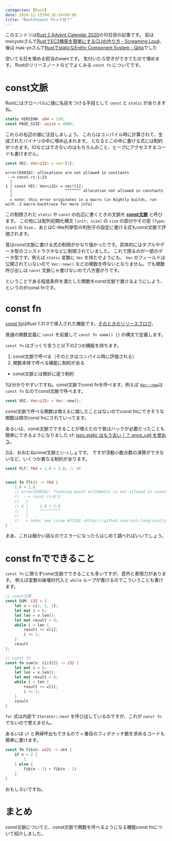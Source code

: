 ```yaml
---
categories: [Rust]
date: 2020-12-15T04:26:34+09:00
title: "Rustのconst fnって何？"
---
```


このエントリは[Rust 2 Advent Calendar 2020](https://qiita.com/advent-calendar/2020/rust2)の10日目の記事です。
前は mocyutoさんで[RustでEC2検索を簡単にするCLIの作り方 - Screaming Loud](https://yuutookun.hatenablog.com/entry/rust_ec2_search)、  
後は mas-yoさんで[RustでstaticなEntity Component System - Qiita](https://qiita.com/mas-yo/items/e966e2429b142bfc2f20)でした

空いてる日を埋める担当のκeenです。
気付いたら空きができてたので埋めます。
Rustのリリースノートなどでよくみる `const fn` についてです。

<!--more-->

# const文脈

Rustにはグローバルに値に名前をつける手段として `const` と `static` がありますね。

```rust
static VERSION: u64 = 130;
const PAGE_SIZE: usize = 4096;
```

これらの右辺の値に注目しましょう。
これらはコンパイル時に計算されて、生成されたバイナリの中に埋め込まれます。
となるとこの中に書ける式には制約がつきます。IOなどはできないのはもちろんのこと、ヒープにアクセスするコードも書けません。

``` rust
const VEC: Vec<i32> = vec![1];
```

```text
error[E0010]: allocations are not allowed in constants
 --> const.rs:1:23
  |
1 | const VEC: Vec<i32> = vec![1];
  |                       ^^^^^^^ allocation not allowed in constants
  |
  = note: this error originates in a macro (in Nightly builds, run with -Z macro-backtrace for more info)
```

この制限された `static` や `const` の右辺に書くときの文脈を [**const文脈**](https://doc.rust-lang.org/reference/const_eval.html#const-context) と呼びます。
この他には配列初期化構文 `[init; size]` の `size` の部分やその型 `[Type; Size]` の `Size` 、あとはC-like列挙型の判別子の設定に書ける式もconst文脈で評価されます。

昔はconst文脈に書ける式の制限がかなり強かったです。具体的にはタプルやデータ型のコンストラクタなどに制限されていました。
これで困るのが一部のデータ型です。例えば `static` 変数に `Vec` を持たせようにも、 `Vec` のフィールドは公開されていないので `Vec::new()` などの関数を呼ないとなりません。でも関数呼び出しは `const` 文脈じゃ書けないので八方塞がりです。

ということである程度条件を満たした関数をconst文脈で書けるようにしよう、というのがconst fnです。

# const fn

[const fn](https://doc.rust-lang.org/reference/const_eval.html#const-functions)はRust 1.31.0で導入された機能です。[そのときのリリースブログ](https://blog.rust-lang.org/2018/12/06/Rust-1.31-and-rust-2018.html)。

普通の関数定義に `const` を前置して  `const fn name() {}` の構文で定義します。

`const fn` はざっくり言うと以下の2つの機能を持ちます。

1. const文脈で呼べる（そのときはコンパイル時に評価される）
2. 関数本体で呼べる機能に制約がある
  + const文脈とは微妙に違う制約

1は分かりやすいですね。const文脈でconst fnを呼べます。例えば [`Vec::new`](https://doc.rust-lang.org/std/vec/struct.Vec.html#method.new)は `const fn` なのでconst文脈で呼べます。

``` rust
const VEC: Vec<i32> = Vec::new();
```

const文脈で呼べる関数は増えるに越したことはないのでconst fnにできそうな関数は順次const fnにされていってます。

あるいは、const文脈でできることが増えたので昔はハックが必要だったことも簡単にできるようになりました
cf: [lazy_static はもう古い！？ once_cell を使おう](https://zenn.dev/frozenlib/articles/lazy_static_to_once_cell)。

2は、おおむねconst文脈といっしょです。
ですが浮動小数点数の演算ができないなど、いくつか異なる制約があります。

``` rust
const FLT: f64 = 1.0 + 2.0; // OK


const fn flt() -> f64 {
    1.0 + 2.0
    // error[E0658]: floating point arithmetic is not allowed in constant functions
    //  --> const.rs:6:5
    //   |
    // 6 |     1.0 + 2.0
    //   |     ^^^^^^^^^
    //   |
    //   = note: see issue #57241 <https://github.com/rust-lang/rust/issues/57241> for more information
}
```

まあ、これは細かい話なのでエラーになったらはじめて調べればいいでしょう。

# const fnでできること

`const fn` に限らずconst文脈でできることも多いですが、意外と表現力があります。
例えば変数の破壊的代入と `while` ループが書けるのでこういうことも書けます。

``` rust
// const文脈
const SUM: i32 = {
    let v = &[1, 2, 3];
    let mut i = 0;
    let len = v.len();
    let mut result = 0;
    while i < len {
        result += v[i];
        i += 1;
    }
    result
};

// const fn
const fn sum(v: &[i32]) -> i32 {
    let mut i = 0;
    let len = v.len();
    let mut result = 0;
    while i < len {
        result += v[i];
        i += 1;
    }
    result
}
```

`for` 式は内部で `Iterator::next` を呼び出しているのですが、これが `const fn` でないので使えません。

あるいは `if` と再帰呼出もできるので `n` 番目のフィボナッチ数を求めるコードも簡単に書けます。

``` rust
const fn fib(n: u32) -> u64 {
    if n < 2 {
        1
    } else {
        fib(n - 1) + fib(n - 2)
    }
}
```

おもしろいですね。

# まとめ

const文脈についてと、const文脈で関数を呼べるようになる機能const fnについて紹介しました。
